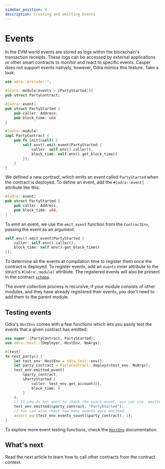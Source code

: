 ```yaml
---
sidebar_position: 9
description: Creating and emitting Events
---
```


# Events

In the EVM world events are stored as logs within the blockchain's transaction receipts. These logs can be accessed by external applications or other smart contracts to monitor and react to specific events. Casper does not support events natively, however, Odra mimics this feature. Take a look:

```rust title="examples/src/features/events.rs"
use odra::prelude::*;

#[odra::module(events = [PartyStarted])]
pub struct PartyContract;

#[odra::event]
pub struct PartyStarted {
    pub caller: Address,
    pub block_time: u64
}

#[odra::module]
impl PartyContract {
    pub fn init(&self) {
        self.env().emit_event(PartyStarted {
            caller: self.env().caller(),
            block_time: self.env().get_block_time()
        });
    }
}
```

We defined a new contract, which emits an event called `PartyStarted` when the contract is deployed.
To define an event, add the `#[odra::event]` attribute like this:

```rust title="examples/src/features/events.rs"
#[odra::event]
pub struct PartyStarted {
    pub caller: Address,
    pub block_time: u64,
}
```

To emit an event, we use the `emit_event` function from the `ContractEnv`, passing the event as an argument:

```rust title="examples/src/features/events.rs"
self.env().emit_event(PartyStarted {
    caller: self.env().caller(),
    block_time: self.env().get_block_time()
});
```

To determine all the events at compilation time to register them once the contract is deployed. To register events, add an `events` inner attribute to the struct's `#[odra::module]` attribute. The registered events will also be present in the contract [`schema`].

The event collection process is recursive; if your module consists of other modules, and they have already registered their events, you don't need to add them to the parent module.

## Testing events

Odra's `HostEnv` comes with a few functions which lets you easily test the events that a given contract has emitted:

```rust title="examples/src/features/events.rs"
use super::{PartyContract, PartyStarted};
use odra::host::{Deployer, HostEnv, NoArgs};

#[test]
fn test_party() {
    let test_env: HostEnv = odra_test::env();
    let party_contract = PartyContract::deploy(&test_env, NoArgs);
    test_env.emitted_event(
        &party_contract,
        &PartyStarted {
            caller: test_env.get_account(0),
            block_time: 0
        }
    );
    // If you do not want to check the exact event, you can use `emitted` function
    test_env.emitted(&party_contract, "PartyStarted");
    // You can also check how many events were emitted.
    assert_eq!(test_env.events_count(&party_contract), 1);
}
```

To explore more event testing functions, check the [`HostEnv`] documentation.

## What's next
Read the next article to learn how to call other contracts from the contract context.

[`HostEnv`]: https://docs.rs/odra/1.1.0/odra/host/struct.HostEnv.html
[`schema`]: ./casper-contract-schema